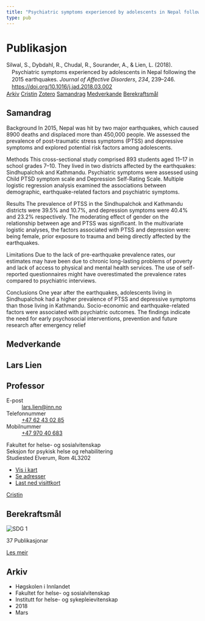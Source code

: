 ```yaml
---
title: "Psychiatric symptoms experienced by adolescents in Nepal following the 2015 earthquakes"
type: pub
---
```

<h1>Publikasjon</h1>
<article id="csl-bib-container-2IPT9CKC" class="csl-bib-container">
  <div class="csl-bib-body" style="line-height: 1.35; padding-left: 1em; text-indent:-1em;">
  <div class="csl-entry">Silwal, S., Dybdahl, R., Chudal, R., Sourander, A., &amp; Lien, L. (2018). Psychiatric symptoms experienced by adolescents in Nepal following the 2015 earthquakes. <i>Journal of Affective Disorders</i>, <i>234</i>, 239&#x2013;246. <a href="https://doi.org/10.1016/j.jad.2018.03.002">https://doi.org/10.1016/j.jad.2018.03.002</a></div>
</div>
  <div class="csl-bib-buttons">
    <a href="#taxonomy-article-2IPT9CKC" class="csl-bib-button">Arkiv</a>
    <a href="https://app.cristin.no/results/show.jsf?id=1574791" alt="Cristin URL" class="csl-bib-button">Cristin</a>
    <a href="http://zotero.org/groups/5022929/items/2IPT9CKC" alt="Zotero URL" class="csl-bib-button">Zotero</a>
    <a href="#abstract-article-2IPT9CKC" class="csl-bib-button">Samandrag</a>
    <a href="#contributors-article-2IPT9CKC" class="csl-bib-button">Medverkande</a>
    <a href="#sdg-article-2IPT9CKC" class="csl-bib-button">Berekraftsmål</a>
  </div>
  <div id="csl-bib-meta-container-2IPT9CKC"></div>
</article>
<div id="csl-bib-meta-2IPT9CKC" class="csl-bib-meta">
  <article id="abstract-article-2IPT9CKC" class="abstract-article">
    <h1>Samandrag</h1>
    Background 
In 2015, Nepal was hit by two major earthquakes, which caused 8900 deaths and displaced more than 450,000 people. We assessed the prevalence of post-traumatic stress symptoms (PTSS) and depressive symptoms and explored potential risk factors among adolescents. 
 
Methods 
This cross-sectional study comprised 893 students aged 11–17 in school grades 7–10. They lived in two districts affected by the earthquakes: Sindhupalchok and Kathmandu. Psychiatric symptoms were assessed using Child PTSD symptom scale and Depression Self-Rating Scale. Multiple logistic regression analysis examined the associations between demographic, earthquake-related factors and psychiatric symptoms. 
 
Results 
The prevalence of PTSS in the Sindhupalchok and Kathmandu districts were 39.5% and 10.7%, and depression symptoms were 40.4% and 23.2% respectively. The moderating effect of gender on the relationship between age and PTSS was significant. In the multivariate logistic analyses, the factors associated with PTSS and depression were: being female, prior exposure to trauma and being directly affected by the earthquakes. 
 
Limitations 
Due to the lack of pre-earthquake prevalence rates, our estimates may have been due to chronic long-lasting problems of poverty and lack of access to physical and mental health services. The use of self-reported questionnaires might have overestimated the prevalence rates compared to psychiatric interviews. 
 
Conclusions 
One year after the earthquakes, adolescents living in Sindhupalchok had a higher prevalence of PTSS and depressive symptoms than those living in Kathmandu. Socio-economic and earthquake-related factors were associated with psychiatric outcomes. The findings indicate the need for early psychosocial interventions, prevention and future research after emergency relief
  </article>
  <article id="contributors-article-2IPT9CKC" class="contributors-article">
    <h1>Medverkande</h1>
    <div class="personas">
<div class="vrtx-hinn-person-card">
<div class="photo">
<i class="lar la-user-circle missing-person"></i>
</div>
<div class="info">
<hgroup><h1>Lars Lien</h1>
<h2>Professor</h2>
</hgroup><dl>
<dt>E-post</dt>
<dd>
<a href="mailto:lars.lien@inn.no">lars.lien@inn.no</a>
</dd>
<dt>Telefonnummer</dt>
<dd><a href="tel:+4762430285">
+47 62 43 02 85
</a></dd>
<dt>Mobilnummer</dt>
<dd><a href="tel:+4797040683">
+47 970 40 683
</a></dd>
</dl>
<p>
Fakultet for helse- og sosialvitenskap<br>
Seksjon for psykisk helse og rehabilitering<br>
Studiested Elverum,
Rom 4L3202
</p>
<ul class="vrtx-hinn-links">
<li><a href="https://www.google.com/maps?q=60.88177,11.53669">Vis i kart</a></li>
<li><a href="https://www.inn.no/finn-en-ansatt/lars-lien.html#vrtx-hinn-addresses">Se adresser</a></li>
<li><a href="https://www.inn.no/finn-en-ansatt/lars-lien.html?vrtx=vcf">Last ned visittkort</a></li>
</ul>
</div>
</div>
<a href="https://app.cristin.no/persons/show.jsf?id=14287" alt="Cristin URL" class="personas-cristin">Cristin</a>
</div>
  </article>
  <article id="sdg-article-2IPT9CKC" class="sdg-article">
    <h1>Berekraftsmål</h1>
    <div class="sdg-container"><div id="sdg1" class="sdg">
<img src="{{< params subfolder >}}images/sdg/sdg01_no.png" class="image" alt="SDG 1">
<div class="sdg-overlay">
<p class="sdg-publication-count"><span>37</span> Publikasjonar</p>
<p><a href="https://www.fn.no/om-fn/fns-baerekraftsmaal/utrydde-fattigdom?lang=nno-NO" class="sdg-read-more">Les meir</a></p>
</div>
</div></div>
  </article>
  <article id="taxonomy-article-2IPT9CKC" class="taxonomy-article">
    <h1>Arkiv</h1>
    <ul>
      <li>Høgskolen i Innlandet</li>
      <li>Fakultet for helse- og sosialvitenskap</li>
      <li>Institutt for helse- og sykepleievitenskap</li>
      <li>2018</li>
      <li>Mars</li>
    </ul>
  </article>
</div>
